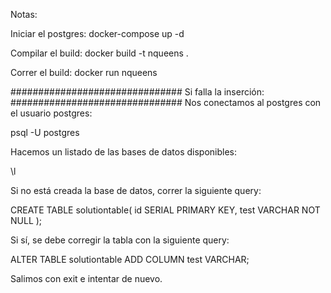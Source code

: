 Notas:

Iniciar el postgres:
docker-compose up -d

Compilar el build:
docker build -t nqueens .

Correr el build:
docker run nqueens

###############################
Si falla la inserción:
###############################
Nos conectamos al postgres con el usuario postgres:

psql -U postgres

Hacemos un listado de las bases de datos disponibles:

\l

Si no está creada la base de datos, correr la siguiente query:

CREATE TABLE solutiontable(
    id SERIAL PRIMARY KEY,
    test VARCHAR NOT NULL
);

Si sí, se debe corregir la tabla con la siguiente query:

ALTER TABLE solutiontable ADD COLUMN test VARCHAR;

Salimos con exit e intentar de nuevo.
